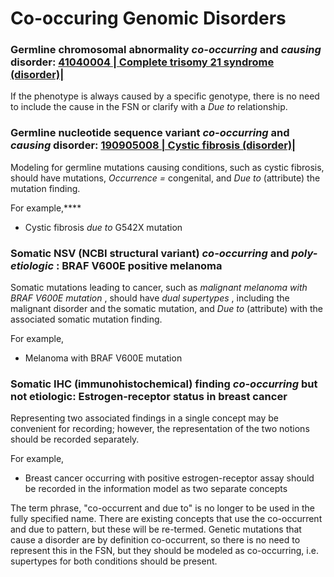 # Co-occuring Genomic Disorders

### Germline chromosomal abnormality _co-occurring_ and _causing_ disorder:  [ 41040004 | Complete trisomy 21 syndrome (disorder)|](http://snomed.info/id/41040004 "41040004 | Complete trisomy 21 syndrome \(disorder\) |")

If the phenotype is always caused by a specific genotype, there is no need to include the cause in the FSN or clarify with a  _Due to_ relationship.

### Germline nucleotide sequence variant _co-occurring_ and _causing_ disorder: [ 190905008 | Cystic fibrosis (disorder)|](http://snomed.info/id/190905008 "190905008 | Cystic fibrosis \(disorder\) |")

Modeling for germline mutations causing conditions, such as cystic fibrosis, should have mutations, _Occurrence =_ congenital, and  _Due to_ (attribute) the mutation finding. 

For example,****

* Cystic fibrosis  _due to_ G542X mutation

### Somatic NSV (NCBI structural variant) _co-occurring_ and _poly-etiologic_ : BRAF V600E positive melanoma

Somatic mutations leading to cancer, such as _malignant melanoma with BRAF V600E mutation_ , should have _dual supertypes_ , including the malignant disorder and the somatic mutation, and _Due to_ (attribute) with the associated somatic mutation finding.

For example,

* Melanoma with BRAF V600E mutation

### Somatic IHC (immunohistochemical) finding _co-occurring_ but not etiologic: Estrogen-receptor status in breast cancer

Representing two associated findings in a single concept may be convenient for recording; however, the representation of the two notions should be recorded separately. 

For example,

* Breast cancer occurring with positive estrogen-receptor assay should be recorded in the information model as two separate concepts

  

The term phrase, "co-occurrent and due to" is no longer to be used in the fully specified name. There are existing concepts that use the co-occurrent and due to pattern, but these will be re-termed. Genetic mutations that cause a disorder are by definition co-occurrent, so there is no need to represent this in the FSN, but they should be modeled as co-occurring, i.e. supertypes for both conditions should be present.
